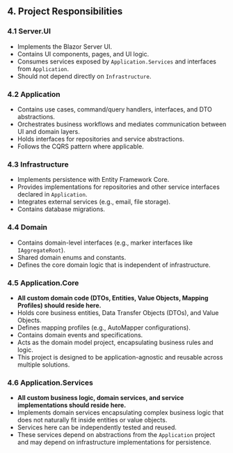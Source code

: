 ﻿## 4. Project Responsibilities

### 4.1 Server.UI

- Implements the Blazor Server UI.
- Contains UI components, pages, and UI logic.
- Consumes services exposed by `Application.Services` and interfaces from `Application`.
- Should not depend directly on `Infrastructure`.

### 4.2 Application

- Contains use cases, command/query handlers, interfaces, and DTO abstractions.
- Orchestrates business workflows and mediates communication between UI and domain layers.
- Holds interfaces for repositories and service abstractions.
- Follows the CQRS pattern where applicable.

### 4.3 Infrastructure

- Implements persistence with Entity Framework Core.
- Provides implementations for repositories and other service interfaces declared in `Application`.
- Integrates external services (e.g., email, file storage).
- Contains database migrations.

### 4.4 Domain

- Contains domain-level interfaces (e.g., marker interfaces like `IAggregateRoot`).
- Shared domain enums and constants.
- Defines the core domain logic that is independent of infrastructure.

### 4.5 Application.Core

- **All custom domain code (DTOs, Entities, Value Objects, Mapping Profiles) should reside here.**
- Holds core business entities, Data Transfer Objects (DTOs), and Value Objects.
- Defines mapping profiles (e.g., AutoMapper configurations).
- Contains domain events and specifications.
- Acts as the domain model project, encapsulating business rules and logic.
- This project is designed to be application-agnostic and reusable across multiple solutions.

### 4.6 Application.Services

- **All custom business logic, domain services, and service implementations should reside here.**
- Implements domain services encapsulating complex business logic that does not naturally fit inside entities or value objects.
- Services here can be independently tested and reused.
- These services depend on abstractions from the `Application` project and may depend on infrastructure implementations for persistence.
